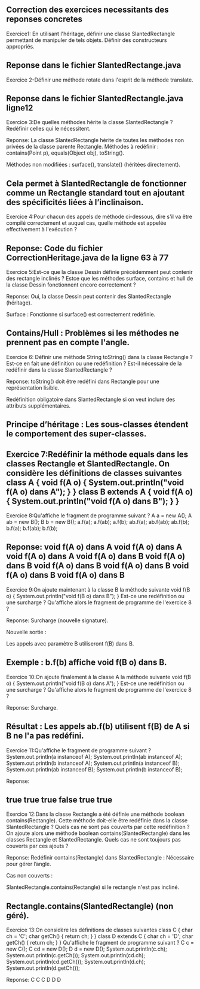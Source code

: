 Correction des exercices necessitants des reponses concretes
-------------------------------------------------------------------------------------------------------------
Exercice1: En utilisant l'héritage, définir une classe SlantedRectangle permettant de manipuler de tels
objets. Définir des constructeurs appropriés.

Reponse dans le fichier SlantedRectange.java
------------------------------------------------------------------------------------------------------------
Exercice 2-Définir une méthode rotate dans l'esprit de la méthode translate.

Reponse dans le fichier SlantedRectangle.java ligne12
----------------------------------------------------------------------------------------------------------
Exercice 3:De quelles méthodes hérite la classe SlantedRectangle ? Redéfinir celles qui le nécessitent.

Reponse: La classe SlantedRectangle hérite de toutes les méthodes non privées de la classe parente Rectangle.
Méthodes à redéfinir :
contains(Point p), equals(Object obj), toString().

Méthodes non modifiées :
surface(), translate() (héritées directement).

Cela permet à SlantedRectangle de fonctionner comme un Rectangle standard tout en ajoutant des spécificités liées à l’inclinaison.
-------------------------------------------------------------------------------------------------------------

Exercice 4:Pour chacun des appels de méthode ci-dessous, dire s'il va être compilé correctement et
auquel cas, quelle méthode est appelée effectivement à l'exécution ?

Reponse: Code du fichier CorrectionHeritage.java de la ligne 63 à 77
-------------------------------------------------------------------------------------------------------------
Exercice 5:Est-ce que la classe Dessin définie précédemment peut contenir des rectangle inclinés ? Estce que les méthodes surface, contains et hull de la classe Dessin fonctionnent encore
correctement ?

Reponse: Oui, la classe Dessin peut contenir des SlantedRectangle (héritage).

Surface : Fonctionne si surface() est correctement redéfinie.

Contains/Hull : Problèmes si les méthodes ne prennent pas en compte l'angle.
-----------------------------------------------------------------------------------------------------------------

Exercice 6: Définir une méthode String toString() dans la classe Rectangle ? Est-ce en fait une
définition ou une redéfinition ? Est-il nécessaire de la redéfinir dans la classe
SlantedRectangle ?

Reponse:
toString() doit être redéfini dans Rectangle pour une représentation lisible.

Redéfinition obligatoire dans SlantedRectangle si on veut inclure des attributs supplémentaires.

Principe d’héritage : Les sous-classes étendent le comportement des super-classes.
-------------------------------------------------------------------------------------------------------------

Exercice 7:Redéfinir la méthode equals dans les classes Rectangle et SlantedRectangle.
On considère les définitions de classes suivantes
class A {
void f(A o) {
System.out.println("void f(A o) dans A");
}
}
class B extends A {
void f(A o) {
System.out.println("void f(A o) dans B");
}
}
-----------------------------------------------------------------------------------------------------------

Exercice 8:Qu'affiche le fragment de programme suivant ?
A a = new A();
A ab = new B();
B b = new B();
a.f(a);
a.f(ab);
a.f(b);
ab.f(a);
ab.f(ab);
ab.f(b);
b.f(a);
b.f(ab);
b.f(b);

Reponse:
void f(A o) dans A
void f(A o) dans A
void f(A o) dans A
void f(A o) dans B
void f(A o) dans B
void f(A o) dans B
void f(A o) dans B
void f(A o) dans B
void f(A o) dans B
--------------------------------------------------------------------------------------------------------

Exercice 9:On ajoute maintenant à la classe B la méthode suivante
void f(B o) {
System.out.println("void f(B o) dans B");
}
Est-ce une redéfinition ou une surcharge ? Qu'affiche alors le fragment de programme de
l'exercice 8 ?

Reponse:
Surcharge (nouvelle signature).

Nouvelle sortie :

Les appels avec paramètre B utiliseront f(B) dans B.

Exemple : b.f(b) affiche void f(B o) dans B.
---------------------------------------------------------------------------------------------------

Exercice 10:On ajoute finalement à la classe A la méthode suivante
void f(B o) {
System.out.println("void f(B o) dans A");
}
Est-ce une redéfinition ou une surcharge ? Qu'affiche alors le fragment de programme de
l'exercice 8 ?

Reponse:
Surcharge.

Résultat : Les appels ab.f(b) utilisent f(B) de A si B ne l'a pas redéfini.
--------------------------------------------------------------------------------------------------------------------

Exercice 11:Qu'affiche le fragment de programme suivant ?
System.out.println(a instanceof A);
System.out.println(ab instanceof A);
System.out.println(b instanceof A);
System.out.println(a instanceof B);
System.out.println(ab instanceof B);
System.out.println(b instanceof B);

Reponse:

true
true
true
false
true
true
-------------------------------------------------------------------------------------------------------------------------------

Exercice 12:Dans la classe Rectangle a été définie une méthode boolean contains(Rectangle). Cette
méthode doit-elle être redéfinie dans la classe SlantedRectangle ? Quels cas ne sont pas
couverts par cette redéfinition ? On ajoute alors une méthode boolean
contains(SlantedRectangle) dans les classes Rectangle et SlantedRectangle. Quels
cas ne sont toujours pas couverts par ces ajouts ?

Reponse:
Redéfinir contains(Rectangle) dans SlantedRectangle : Nécessaire pour gérer l’angle.

Cas non couverts :

SlantedRectangle.contains(Rectangle) si le rectangle n'est pas incliné.

Rectangle.contains(SlantedRectangle) (non géré).
-------------------------------------------------------------------------------------------------------------------------------

Exercice 13:On considère les définitions de classes suivantes
class C {
char ch = 'C';
char getCh() { return ch; }
}
class D extends C {
char ch = 'D';
char getCh() { return ch; }
}
Qu'affiche le fragment de programme suivant ?
C c = new C();
C cd = new D();
D d = new D();
System.out.println(c.ch);
System.out.println(c.getCh());
System.out.println(cd.ch);
System.out.println(cd.getCh());
System.out.println(d.ch);
System.out.println(d.getCh());

Reponse:
C
C
C
D
D
D
